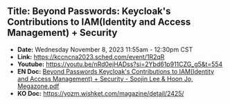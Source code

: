 
## Title: Beyond Passwords: Keycloak's Contributions to IAM(Identity and Access Management) + Security
- **Date:** Wednesday November 8, 2023 11:55am - 12:30pm CST
- **Link:** https://kccncna2023.sched.com/event/1R2qR
- **Youtube:** https://youtu.be/nRd0ejHADss?si=2Ybd61p911CZG_g5&t=554
- **EN Doc:** [Beyond Passwords Keycloak's Contributions to IAM(Identity and Access Management) + Security - Soojin Lee & Hoon Jo, Megazone.pdf](Beyond%20Passwords%20Keycloak's%20Contributions%20to%20IAM(Identity%20and%20Access%20Management)%20%2B%20Security%20-%20Soojin%20Lee%20%26%20Hoon%20Jo%2C%20Megazone.pdf)
- **KO Doc:** https://yozm.wishket.com/magazine/detail/2425/

